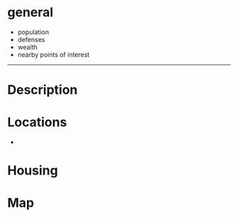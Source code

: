 # general
- population
- defenses
- wealth
- nearby points of interest

---
# Description
# Locations
- 
# Housing
# Map